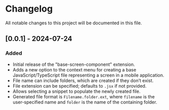 # Changelog

All notable changes to this project will be documented in this file.

## [0.0.1] - 2024-07-24

### Added
- Initial release of the "base-screen-component" extension.
- Adds a new option to the context menu for creating a base JavaScript/TypeScript file representing a screen in a mobile application.
- File name can include folders, which are created if they don’t exist.
- File extension can be specified; defaults to `.jsx` if not provided.
- Allows selecting a snippet to populate the newly created file.
- Generated file format is `Filename.folder.ext`, where `filename` is the user-specified name and `folder` is the name of the containing folder.

